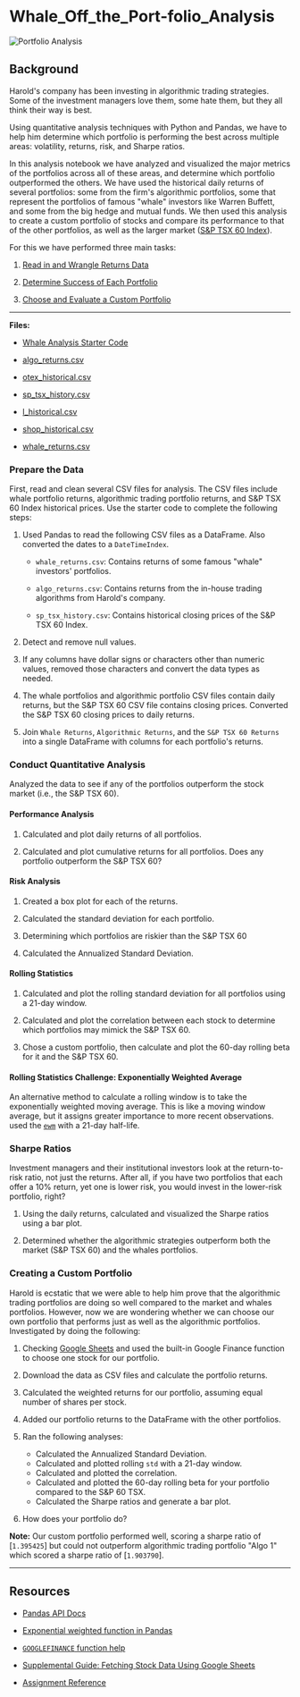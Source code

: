# Whale_Off_the_Port-folio_Analysis


![Portfolio Analysis](Resources/portfolio-analysis.png)

## Background

Harold's company has been investing in algorithmic trading strategies. Some of the investment managers love them, some hate them, but they all think their way is best.

Using quantitative analysis techniques with Python and Pandas, we have to help him determine which portfolio is performing the best across multiple areas: volatility, returns, risk, and Sharpe ratios.

In this analysis notebook we have analyzed and visualized the major metrics of the portfolios across all of these areas, and determine which portfolio outperformed the others. We have used the historical daily returns of several portfolios: some from the firm's algorithmic portfolios, some that represent the portfolios of famous "whale" investors like Warren Buffett, and some from the big hedge and mutual funds. We then used this analysis to create a custom portfolio of stocks and compare its performance to that of the other portfolios, as well as the larger market ([S&P TSX 60 Index](https://en.wikipedia.org/wiki/S%26P/TSX_60)).

For this we have performed three main tasks:

1. [Read in and Wrangle Returns Data](#Prepare-the-Data)

2. [Determine Success of Each Portfolio](#Conduct-Quantitative-Analysis)

3. [Choose and Evaluate a Custom Portfolio](#Create-a-Custom-Portfolio)

---

**Files:**

* [Whale Analysis Starter Code](Starter_Code/whale_analysis.ipynb)

* [algo_returns.csv](Starter_Code/Resources/algo_returns.csv)

* [otex_historical.csv](Starter_Code/Resources/otex_historical.csv)

* [sp_tsx_history.csv](Starter_Code/Resources/sp_tsx_history.csv)

* [l_historical.csv](Starter_Code/Resources/l_historical.csv)

* [shop_historical.csv](Starter_Code/Resources/shop_historical.csv)

* [whale_returns.csv](Starter_Code/Resources/whale_returns.csv)

### Prepare the Data

First, read and clean several CSV files for analysis. The CSV files include whale portfolio returns, algorithmic trading portfolio returns, and S&P TSX 60 Index historical prices. Use the starter code to complete the following steps:

1. Used Pandas to read the following CSV files as a DataFrame. Also converted the dates to a `DateTimeIndex`.

    * `whale_returns.csv`: Contains returns of some famous "whale" investors' portfolios.

    * `algo_returns.csv`: Contains returns from the in-house trading algorithms from Harold's company.

    * `sp_tsx_history.csv`: Contains historical closing prices of the S&P TSX 60 Index.

2. Detect and remove null values.

3. If any columns have dollar signs or characters other than numeric values, removed those characters and convert the data types as needed.

4. The whale portfolios and algorithmic portfolio CSV files contain daily returns, but the S&P TSX 60 CSV file contains closing prices. Converted the S&P TSX 60 closing prices to daily returns.

5. Join `Whale Returns`, `Algorithmic Returns`, and the `S&P TSX 60 Returns` into a single DataFrame with columns for each portfolio's returns.


### Conduct Quantitative Analysis

Analyzed the data to see if any of the portfolios outperform the stock market (i.e., the S&P TSX 60).

#### Performance Analysis

1. Calculated and plot daily returns of all portfolios.

2. Calculated and plot cumulative returns for all portfolios. Does any portfolio outperform the S&P TSX 60?

#### Risk Analysis

1. Created a box plot for each of the returns. 

2. Calculated the standard deviation for each portfolio. 

3. Determining which portfolios are riskier than the S&P TSX 60

4. Calculated the Annualized Standard Deviation.

#### Rolling Statistics

1. Calculated and plot the rolling standard deviation for all portfolios using a 21-day window.

2. Calculated and plot the correlation between each stock to determine which portfolios may mimick the S&P TSX 60.

3. Chose a custom portfolio, then calculate and plot the 60-day rolling beta for it and the S&P TSX 60.

#### Rolling Statistics Challenge: Exponentially Weighted Average

An alternative method to calculate a rolling window is to take the exponentially weighted moving average. This is like a moving window average, but it assigns greater importance to more recent observations. used the [`ewm`](https://pandas.pydata.org/pandas-docs/stable/reference/api/pandas.DataFrame.ewm.html) with a 21-day half-life.

### Sharpe Ratios

Investment managers and their institutional investors look at the return-to-risk ratio, not just the returns. After all, if you have two portfolios that each offer a 10% return, yet one is lower risk, you would invest in the lower-risk portfolio, right?

1. Using the daily returns, calculated and visualized the Sharpe ratios using a bar plot.

2. Determined whether the algorithmic strategies outperform both the market (S&P TSX 60) and the whales portfolios.

### Creating a Custom Portfolio

Harold is ecstatic that we were able to help him prove that the algorithmic trading portfolios are doing so well compared to the market and whales portfolios. However, now we are wondering whether we can choose our own portfolio that performs just as well as the algorithmic portfolios. Investigated by doing the following:

1. Checking [Google Sheets](https://docs.google.com/spreadsheets/) and used the built-in Google Finance function to choose one stock for our portfolio.

2. Download the data as CSV files and calculate the portfolio returns.

3. Calculated the weighted returns for our portfolio, assuming equal number of shares per stock.

4. Added our portfolio returns to the DataFrame with the other portfolios.

5. Ran the following analyses:

    * Calculated the Annualized Standard Deviation.
    * Calculated and plotted rolling `std` with a 21-day window.
    * Calculated and plotted the correlation.
    * Calculated and plotted the 60-day rolling beta for your portfolio compared to the S&P 60 TSX.
    * Calculated the Sharpe ratios and generate a bar plot.

4. How does your portfolio do?

**Note:** Our custom portfolio performed well, scoring a sharpe ratio of [`1.395425`] but could not outperform algorithmic trading portfolio "Algo 1" which scored a sharpe ratio of [`1.903790`].

---

## Resources

* [Pandas API Docs](https://pandas.pydata.org/pandas-docs/stable/reference/index.html)

* [Exponential weighted function in Pandas](https://pandas.pydata.org/pandas-docs/stable/reference/api/pandas.DataFrame.ewm.html)

* [`GOOGLEFINANCE` function help](https://support.google.com/docs/answer/3093281)

* [Supplemental Guide: Fetching Stock Data Using Google Sheets](../../../01-Lesson-Plans/04-Pandas/Supplemental/googlefinance_guide.md)
  
* [Assignment Reference](https://git.bootcampcontent.com/University-of-Toronto/UTOR-VIRT-FIN-PT-05-2023-U-LOLC)

